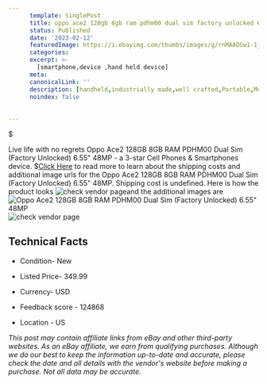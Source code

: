 ```yaml
---
      template: SinglePost
      title: oppo ace2 128gb 8gb ram pdhm00 dual sim factory unlocked 6 55 48mp
      status: Published
      date: '2023-02-12'
      featuredImage: https://i.ebayimg.com/thumbs/images/g/rnMAAOSw1-1jZYI7/s-l225.jpg
      categories: 
      excerpt: >-
        [smartphone,device ,hand held device]
      meta:
      canonicalLink: ''
      description: [handheld,industrially made,well crafted,Portable,Mobile,Compact,Convenient,Lightweight,Maneuverable,Man-portable,Miniature,Carriable,Hand-held,Light,Holdable,Transportable,Mobile device,Pocket-sized,On-the-go,Wireless,Cordless,Compact size,Convenient size, smartphone,device ,hand held device]
      noindex: false
      
        
---
```

$

Live life with no regrets Oppo Ace2 128GB 8GB RAM PDHM00 Dual Sim (Factory Unlocked) 6.55" 48MP - a 3-star Cell Phones & Smartphones device.
$[Click Here](https://www.ebay.com/itm/195453193416?hash=item2d81eb0cc8%3Ag%3ArnMAAOSw1-1jZYI7&mkevt=1&mkcid=1&mkrid=711-53200-19255-0&campid=%253CePNCampaignId%253E&customid=%253CreferenceId%253E&toolid=10049) to read more to learn about the shipping costs and additional image urls for the Oppo Ace2 128GB 8GB RAM PDHM00 Dual Sim (Factory Unlocked) 6.55" 48MP. Shipping cost is undefined. Here is how the product looks ![check vendor page](https://i.ebayimg.com/thumbs/images/g/rnMAAOSw1-1jZYI7/s-l225.jpg)and the additional images are![Oppo Ace2 128GB 8GB RAM PDHM00 Dual Sim (Factory Unlocked) 6.55" 48MP](https://i.ebayimg.com/images/g/rnMAAOSw1-1jZYI7/s-l960.jpg)![check vendor page]()



 ## Technical Facts 



     
      

 - Condition- New 


      

 - Listed Price- 349.99 


      

 - Currency- USD 


      

 - Feedback score - 124868 


      

 - Location - US 


      
      

 *_This post may contain affiliate links from eBay and other third-party websites. As an eBay affiliate, we earn from qualifying purchases. Although we do our best to keep the information up-to-date and accurate, please check the date and all details with the vendor's website before making a purchase. Not all data may be accurate._*






